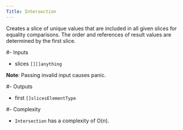 ```yaml
---
Title: Intersection
---
```



Creates a slice of unique values that are included in all given slices for equality comparisons. The order and references of result values are determined by the first slice.

#- Inputs
- slices `[][]anything`

**Note**: Passing invalid input causes panic.

#- Outputs
- first `[]slicesElementType`

#- Complexity
- `Intersection` has a complexity of O(n).
